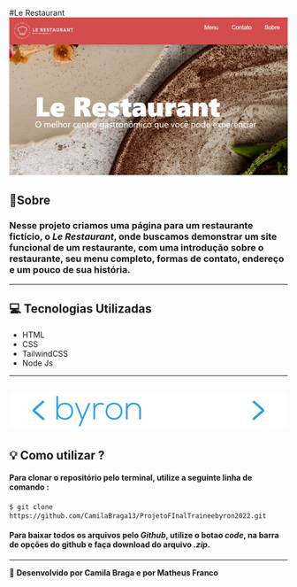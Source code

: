 #Le Restaurant 
![banner](/img/banner_readme.jpeg)

## 📄Sobre

### Nesse projeto criamos uma página para um restaurante fictício, o _Le Restaurant_, onde buscamos demonstrar um site funcional de um restaurante, com uma introdução sobre o restaurante, seu menu completo, formas de contato, endereço e um pouco de sua história.

---

## 💻 Tecnologias Utilizadas

- HTML
- CSS
- TailwindCSS
- Node Js

---
![byron](/img/byron.png)
---
## 💡 Como utilizar ?
#### Para clonar o repositório pelo terminal, utilize a seguinte linha de comando : 
```
$ git clone https://github.com/CamilaBraga13/ProjetoFInalTraineebyron2022.git
```
#### Para baixar todos os arquivos pelo _Github_, utilize o botao **_code_**, na barra de opções do github e faça download do arquivo _.zip_.
---


🚀 **Desenvolvido por Camila Braga e por Matheus Franco**
